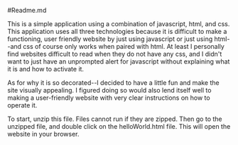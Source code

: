 #Readme.md

This is a simple application using a combination of javascript, html, and css.
This application uses all three technologies because it is difficult to make a functioning, user friendly website by just using javascript or 
just using html--and css of course only works when paired with html. At least I personally find websites difficult to read when they do not
have any css, and I didn't want to just have an unprompted alert for javascript without explaining what it is and how to activate it.

As for why it is so decorated--I decided to have a little fun and make the site visually appealing. I figured doing so would also lend itself well
to making a user-friendly website with very clear instructions on how to operate it.

To start, unzip this file. Files cannot run if they are zipped. Then go to the unzipped file, and double click on the helloWorld.html file.
This will open the website in your browser.